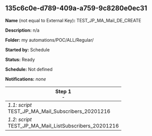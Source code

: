 ## 135c6c0e-d789-409a-a759-9c8280e0ec31

**Name** (not equal to External Key)**:** TEST_JP_MA_Mail_DE_CREATE

**Description:** n/a

**Folder:** my automations/POC/ALL/Regular/

**Started by:** Schedule

**Status:** Ready

**Schedule:** Not defined

**Notifications:** _none_


| Step 1<br>_<small>-</small>_ |
| --- |
| _1.1: script_<br>TEST_JP_MA_Mail_Subscribers_20201216 |
| _1.2: script_<br>TEST_JP_MA_Mail_ListSubscribers_20201216 |
